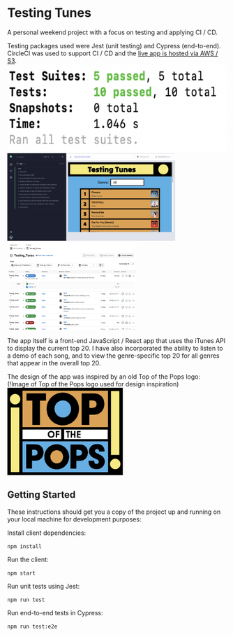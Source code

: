 # Testing Tunes

A personal weekend project with a focus on testing and applying CI / CD. 

Testing packages used were Jest (unit testing) and Cypress (end-to-end). CircleCI was used to support CI / CD and the [live app is hosted via AWS / S3](http://testing-tunes-lc.s3-website.eu-west-2.amazonaws.com/).   
<img src="src/images/jest.png" height=200 />
<img src="src/images/cypress.png" height=200 />
<img src="src/images/circleCI.png" height=200 />

The app itself is a front-end JavaScript / React app that uses the iTunes API to display the current top 20. I have also incorporated the ability to listen to a demo of each song, and to view the genre-specific top 20 for all genres that appear in the overall top 20. 

The design of the app was inspired by an old Top of the Pops logo:   
(!Image of Top of the Pops logo used for design inspiration)<img src="src/images/designInspiration.png" height=200 />

## Getting Started
These instructions should get you a copy of the project up and running on your local machine for development purposes:

Install client dependencies:
```
npm install
```

Run the client:
```
npm start
```

Run unit tests using Jest:
```
npm run test
```

Run end-to-end tests in Cypress:
```
npm run test:e2e
```
